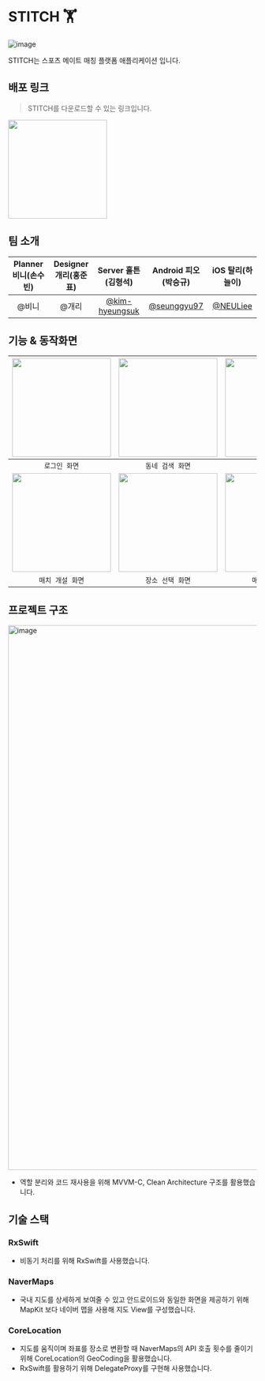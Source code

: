 # STITCH 🏋️

![image](https://user-images.githubusercontent.com/39167842/227401910-b03b722b-f8c1-42b6-8acf-e634e5b15c08.png)

STITCH는 스포츠 메이트 매칭 플랫폼 애플리케이션 입니다.

## 배포 링크

> STITCH를 다운로드할 수 있는 링크입니다.

<a href="https://apps.apple.com/us/app/stitch/id6446614318">
  <img width="200" src="https://user-images.githubusercontent.com/76734067/207779701-cd44d8b6-d3eb-473d-86f6-50fc0f439374.png">
</a>

## 팀 소개

|Planner 비니(손수빈)|Designer 개리(홍준표)|Server 홀튼(김형석)|Android 피오(박승규)|iOS 탈리(하늘이)|
|:-:|:-:|:-:|:-:|:-:|
|@비니|@개리|[@kim-hyeungsuk](https://github.com/kim-hyeungsuk)|[@seunggyu97](https://github.com/seunggyu97)|[@NEULiee](https://github.com/NEULiee)

## 기능 & 동작화면

|<img src="https://user-images.githubusercontent.com/39167842/228167106-6af8bffb-2854-45e8-b4c7-a5e7261d8701.png" width=200>|<img src="https://user-images.githubusercontent.com/39167842/228167265-b07230eb-d4c2-4fd7-bdc3-94303b449887.png" width=200>|<img src="https://user-images.githubusercontent.com/39167842/228167409-dddd4479-3360-480c-9191-c4db88ac8506.png" width=200>|<img src="https://user-images.githubusercontent.com/39167842/228167502-c84280a3-e609-4d56-8adb-f8738de1c167.png" width=200>|
|:-:|:-:|:-:|:-:|
|`로그인 화면`|`동네 검색 화면`|`홈화면`|`카테고리 화면`|
|<img src="https://user-images.githubusercontent.com/39167842/228167699-cdb9a687-5c89-4ade-af51-def85526d007.png" width=200>|<img src="https://user-images.githubusercontent.com/39167842/228167813-ca233637-6c94-4681-ab90-f287e5c57568.png" width=200>|<img src="https://user-images.githubusercontent.com/39167842/228168009-e6163604-c181-41ab-ac11-29a440e445ca.png" width=200>|<img src="https://user-images.githubusercontent.com/39167842/228168071-f60ec30f-9d7b-432b-8084-abe10e408180.png" width=200>|
|`매치 개설 화면`|`장소 선택 화면`|`매치 상세 화면`|`마이페이지`|

## 프로젝트 구조

<img width="1104" alt="image" src="https://user-images.githubusercontent.com/39167842/228172474-b17526c5-e4cd-40d5-b25f-8e51be25de88.png">

- 역할 분리와 코드 재사용을 위해 MVVM-C, Clean Architecture 구조를 활용했습니다.

## 기술 스택

### RxSwift
- 비동기 처리를 위해 RxSwift를 사용했습니다.

### NaverMaps
- 국내 지도를 상세하게 보여줄 수 있고 안드로이드와 동일한 화면을 제공하기 위해 MapKit 보다 네이버 맵을 사용해 지도 View를 구성했습니다.

### CoreLocation
- 지도를 움직이며 좌표를 장소로 변환할 때 NaverMaps의 API 호출 횟수를 줄이기 위해 CoreLocation의 GeoCoding을 활용했습니다.
- RxSwift를 활용하기 위해 DelegateProxy를 구현해 사용했습니다.

